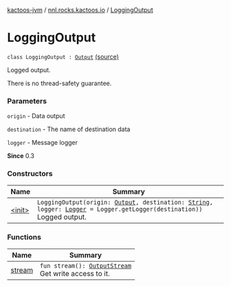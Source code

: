 [kactoos-jvm](../../index.md) / [nnl.rocks.kactoos.io](../index.md) / [LoggingOutput](./index.md)

# LoggingOutput

`class LoggingOutput : `[`Output`](../../nnl.rocks.kactoos/-output/index.md) [(source)](https://github.com/neonailol/kactoos/blob/master/kactoos-jvm/src/main/kotlin/nnl/rocks/kactoos/io/LoggingOutput.kt#L19)

Logged output.

There is no thread-safety guarantee.

### Parameters

`origin` - Data output

`destination` - The name of destination data

`logger` - Message logger

**Since**
0.3

### Constructors

| Name | Summary |
|---|---|
| [&lt;init&gt;](-init-.md) | `LoggingOutput(origin: `[`Output`](../../nnl.rocks.kactoos/-output/index.md)`, destination: `[`String`](https://kotlinlang.org/api/latest/jvm/stdlib/kotlin/-string/index.html)`, logger: `[`Logger`](http://docs.oracle.com/javase/8/docs/api/java/util/logging/Logger.html)` = Logger.getLogger(destination))`<br>Logged output. |

### Functions

| Name | Summary |
|---|---|
| [stream](stream.md) | `fun stream(): `[`OutputStream`](http://docs.oracle.com/javase/8/docs/api/java/io/OutputStream.html)<br>Get write access to it. |
